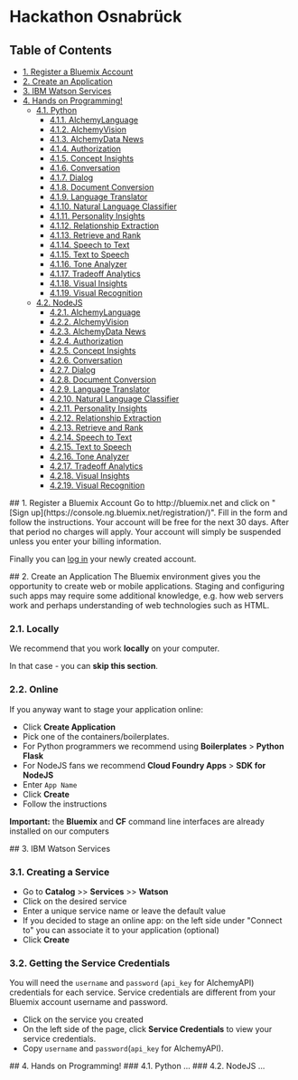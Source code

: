 # Hackathon Osnabrück

## Table of Contents
  * [1. Register a Bluemix Account](#bluemixlogin)
  * [2. Create an Application](#createapp)
  * [3. IBM Watson Services](#services)
  * [4. Hands on Programming!](#programming)
    * [4.1. Python](#python)
      * [4.1.1. AlchemyLanguage](#alchemylanguage)
      * [4.1.2. AlchemyVision](#alchemyvision)
      * [4.1.3. AlchemyData News](#alchemydata-news)
      * [4.1.4. Authorization](#authorization)
      * [4.1.5. Concept Insights](#concept-insights)
      * [4.1.6. Conversation](#conversation)
      * [4.1.7. Dialog](#dialog)
      * [4.1.8. Document Conversion](#document-conversion)
      * [4.1.9. Language Translator](#language-translator)
      * [4.1.10. Natural Language Classifier](#natural-language-classifier)
      * [4.1.11. Personality Insights](#personality-insights)
      * [4.1.12. Relationship Extraction](#relationship-extraction)
      * [4.1.13. Retrieve and Rank](#retrieve-and-rank)
      * [4.1.14. Speech to Text](#speech-to-text)
      * [4.1.15. Text to Speech](#text-to-speech)
      * [4.1.16. Tone Analyzer](#tone-analyzer)
      * [4.1.17. Tradeoff Analytics](#tradeoff-analytics)
      * [4.1.18. Visual Insights](#visual-insights)
      * [4.1.19. Visual Recognition](#visual-recognition)
    * [4.2. NodeJS](#nodejs)
      * [4.2.1. AlchemyLanguage](#alchemylanguage2)
      * [4.2.2. AlchemyVision](#alchemyvision2)
      * [4.2.3. AlchemyData News](#alchemydata-news2)
      * [4.2.4. Authorization](#authorization2)
      * [4.2.5. Concept Insights](#concept-insights2)
      * [4.2.6. Conversation](#conversation2)
      * [4.2.7. Dialog](#dialog2)
      * [4.2.8. Document Conversion](#document-conversion2)
      * [4.2.9. Language Translator](#language-translator2)
      * [4.2.10. Natural Language Classifier](#natural-language-classifier2)
      * [4.2.11. Personality Insights](#personality-insights2)
      * [4.2.12. Relationship Extraction](#relationship-extraction2)
      * [4.2.13. Retrieve and Rank](#retrieve-and-rank2)
      * [4.2.14. Speech to Text](#speech-to-text2)
      * [4.2.15. Text to Speech](#text-to-speech2)
      * [4.2.16. Tone Analyzer](#tone-analyzer2)
      * [4.2.17. Tradeoff Analytics](#tradeoff-analytics2)
      * [4.2.18. Visual Insights](#visual-insights2)
      * [4.2.19. Visual Recognition](#visual-recognition2)


<a name="bluemixlogin" />
## 1. Register a Bluemix Account
Go to http://bluemix.net and click on "[Sign up](https://console.ng.bluemix.net/registration/)". Fill in the form and follow the instructions. Your account will be free for the next 30 days. After that period no charges will apply. Your account will simply be suspended unless you enter your billing information.

Finally you can [log in](https://idaas.iam.ibm.com/) your newly created account.


<a name="createapp" />
## 2. Create an Application
The Bluemix environment gives you the opportunity to create web or mobile applications. Staging and configuring such apps may require some additional knowledge, e.g. how web servers work and perhaps understanding of web technologies such as HTML.

### 2.1. Locally
We recommend that you work **locally** on your computer.

In that case - you can **skip this section**.

### 2.2. Online
If you anyway want to stage your application online:
  - Click **Create Application**
  - Pick one of the containers/boilerplates.
   - For Python programmers we recommend using **Boilerplates** > **Python Flask**
   - For NodeJS fans we recommend **Cloud Foundry Apps** > **SDK for NodeJS**
  - Enter `App Name`
  - Click **Create**
  - Follow the instructions

**Important:** the **Bluemix** and **CF** command line interfaces are already installed on our computers


<a name="services" />
## 3. IBM Watson Services

### 3.1. Creating a Service
- Go to **Catalog** >> **Services** >> **Watson**
- Click on the desired service
- Enter a unique service name or leave the default value
- If you decided to stage an online app: on the left side under "Connect to" you can associate it to your application (optional)
- Click **Create**

### 3.2. Getting the Service Credentials
You will need the `username` and `password` (`api_key` for AlchemyAPI) credentials for each service. Service credentials are different from your Bluemix account username and password.

- Click on the service you created
- On the left side of the page, click **Service Credentials** to view your service credentials.
- Copy `username` and `password`(`api_key` for AlchemyAPI).

<a name="programming" />
## 4. Hands on Programming!

<a name="python" />
### 4.1. Python
...

<a name="nodejs" />
### 4.2. NodeJS
...
